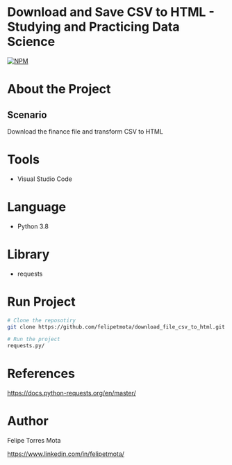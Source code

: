 # Download and Save CSV to HTML -  Studying and Practicing Data Science
[![NPM](https://img.shields.io/npm/l/react)](https://github.com/felipetmota/analyticroepl/blob/main/LICENSE)


# About the Project

## Scenario

Download the finance file and transform CSV to HTML


# Tools
- Visual Studio Code

# Language 
- Python 3.8

# Library
- requests

# Run Project
```bash
# Clone the reposotiry 
git clone https://github.com/felipetmota/download_file_csv_to_html.git

# Run the project
requests.py/
```

# References 
https://docs.python-requests.org/en/master/


# Author

Felipe Torres Mota

https://www.linkedin.com/in/felipetmota/

